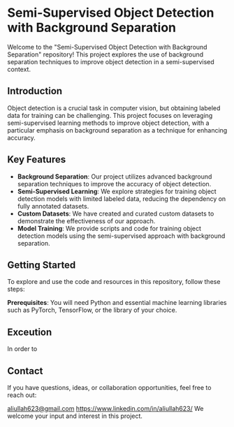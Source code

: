 # Semi-Supervised Object Detection with Background Separation

Welcome to the "Semi-Supervised Object Detection with Background Separation" repository! This project explores the use of background separation techniques to improve object detection in a semi-supervised context.

## Introduction

Object detection is a crucial task in computer vision, but obtaining labeled data for training can be challenging. This project focuses on leveraging semi-supervised learning methods to improve object detection, with a particular emphasis on background separation as a technique for enhancing accuracy.

## Key Features

- **Background Separation**: Our project utilizes advanced background separation techniques to improve the accuracy of object detection.
- **Semi-Supervised Learning**: We explore strategies for training object detection models with limited labeled data, reducing the dependency on fully annotated datasets.
- **Custom Datasets**: We have created and curated custom datasets to demonstrate the effectiveness of our approach.
- **Model Training**: We provide scripts and code for training object detection models using the semi-supervised approach with background separation.

## Getting Started

To explore and use the code and resources in this repository, follow these steps:

**Prerequisites**: You will need Python and essential machine learning libraries such as PyTorch, TensorFlow, or the library of your choice.

## Exceution

In order to

## Contact
If you have questions, ideas, or collaboration opportunities, feel free to reach out:

aliullah623@gmail.com
https://www.linkedin.com/in/aliullah623/
We welcome your input and interest in this project.
